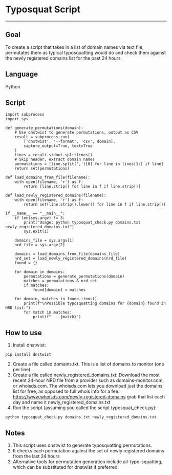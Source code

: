 # Typosquat Script

***


## Goal
To create a script that takes in a list of domain names via text file, permutates them as typical typosquatting would do and check them against the newly registered domains list for the past 24 hours

## Language
Python

## Script
```
import subprocess
import sys

def generate_permutations(domain):
    # Use dnstwist to generate permutations, output as CSV
    result = subprocess.run(
        ['dnstwist', '--format', 'csv', domain],
        capture_output=True, text=True
    )
    lines = result.stdout.splitlines()
    # Skip header, extract domain names
    permutations = [line.split(',')[0] for line in lines[1:] if line]
    return set(permutations)

def load_domains_from_file(filename):
    with open(filename, 'r') as f:
        return [line.strip() for line in f if line.strip()]

def load_newly_registered_domains(filename):
    with open(filename, 'r') as f:
        return set(line.strip().lower() for line in f if line.strip())

if __name__ == "__main__":
    if len(sys.argv) != 3:
        print("Usage: python typosquat_check.py domains.txt newly_registered_domains.txt")
        sys.exit(1)

    domains_file = sys.argv[1]
    nrd_file = sys.argv[2]

    domains = load_domains_from_file(domains_file)
    nrd_set = load_newly_registered_domains(nrd_file)
    found = {}

    for domain in domains:
        permutations = generate_permutations(domain)
        matches = permutations & nrd_set
        if matches:
            found[domain] = matches

    for domain, matches in found.items():
        print(f"\nPossible typosquatting domains for {domain} found in NRD list:")
        for match in matches:
            print(f"  - {match}")
```

## How to use
1. Install dnstwist:
```
pip install dnstwist
```
2. Create a file called domains.txt. This is a list of domains to monitor (one per line).
3. Create a file called newly_registered_domains.txt: Download the most recent 24-hour NRD file from a provider such as domains-monitor.com, or whoisds.com. The whoisds.com lets you download just the domains list for free, as opposed to full whois info for a fee: https://www.whoisds.com/newly-registered-domains grab that list each day and name it newly_registered_domains.txt
2. Run the script (assuming you called the script typosquat_check.py):
```
python typosquat_check.py domains.txt newly_registered_domains.txt
```
## Notes
1. This script uses dnstwist to generate typosquatting permutations. 
2. It checks each permutation against the set of newly registered domains from the last 24 hours
3. Alternative tools for permutation generation include ail-typo-squatting, which can be substituted for dnstwist if preferred.

